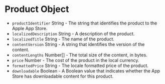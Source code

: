 # Product Object

* `productIdentifier` String - The string that identifies the product to the Apple App Store.
* `localizedDescription` String - A description of the product.
* `localizedTitle` String - The name of the product.
* `contentVersion` String - A string that identifies the version of the content.
* `contentLengths` Number[] - The total size of the content, in bytes.
* `price` Number - The cost of the product in the local currency.
* `formattedPrice` String - The locale formatted price of the product.
* `downloadable` Boolean - A Boolean value that indicates whether the App Store has downloadable content for this product.
